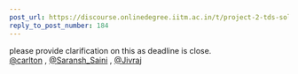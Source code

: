 ```yaml
---
post_url: https://discourse.onlinedegree.iitm.ac.in/t/project-2-tds-solver-discussion-thread/169029/200
reply_to_post_number: 184
---
```

please provide clarification on this as deadline is close.  
[@carlton](/u/carlton) , [@Saransh\_Saini](/u/saransh_saini) , [@Jivraj](/u/jivraj)